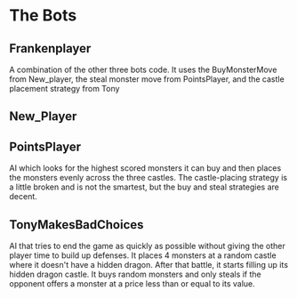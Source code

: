 # The Bots

## Frankenplayer
A combination of the other three bots code. It uses the BuyMonsterMove from New_player, the steal monster move from PointsPlayer, and the castle placement strategy from Tony

## New_Player

## PointsPlayer
AI which looks for the highest scored monsters it can buy and then places the monsters evenly across the three castles. The castle-placing strategy is a little broken and is not the smartest, but the buy and steal strategies are decent.

## TonyMakesBadChoices
AI that tries to end the game as quickly as possible without giving the other player time to build up defenses. It places 4 monsters at a random castle where it doesn't have a hidden dragon. After that battle, it starts filling up its hidden dragon castle. It buys random monsters and only steals if the opponent offers a monster at a price less than or equal to its value.
